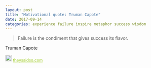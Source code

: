 ```yaml
---
layout: post
title: "Motivational quote: Truman Capote"
date: 2017-09-14
categories: experience failure inspire metaphor success wisdom
---
```

> Failure is the condiment that gives success its flavor.

Truman Capote

<span style="z-index:50;font-size:0.9em;"><img src="https://theysaidso.com/branding/theysaidso.png" height="20" width="20" alt="theysaidso.com"/><a href="https://theysaidso.com" title="Powered by quotes from theysaidso.com" style="color: #9fcc25; margin-left: 4px; vertical-align: middle;">theysaidso.com</a></span>
